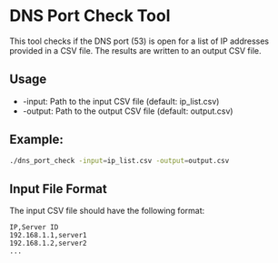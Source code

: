 # DNS Port Check Tool

This tool checks if the DNS port (53) is open for a list of IP addresses provided in a CSV file. The results are written to an output CSV file.

## Usage

- -input: Path to the input CSV file (default: ip_list.csv)
- -output: Path to the output CSV file (default: output.csv)

##  Example:

```bash
./dns_port_check -input=ip_list.csv -output=output.csv
```

## Input File Format


The input CSV file should have the following format:

```csv
IP,Server ID
192.168.1.1,server1
192.168.1.2,server2
...
```
   